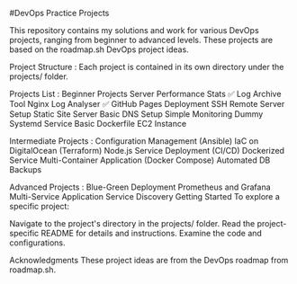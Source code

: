 #DevOps Practice Projects

This repository contains my solutions and work for various DevOps projects, ranging from beginner to advanced levels. These projects are based on the roadmap.sh DevOps project ideas.

Project Structure :
Each project is contained in its own directory under the projects/ folder.

Projects List :
Beginner Projects
Server Performance Stats ✅
Log Archive Tool 
Nginx Log Analyser ✅
GitHub Pages Deployment
SSH Remote Server Setup
Static Site Server
Basic DNS Setup
Simple Monitoring
Dummy Systemd Service
Basic Dockerfile
EC2 Instance

Intermediate Projects :
Configuration Management (Ansible)
IaC on DigitalOcean (Terraform)
Node.js Service Deployment (CI/CD)
Dockerized Service
Multi-Container Application (Docker Compose)
Automated DB Backups

Advanced Projects :
Blue-Green Deployment
Prometheus and Grafana
Multi-Service Application
Service Discovery
Getting Started
To explore a specific project:

Navigate to the project's directory in the projects/ folder.
Read the project-specific README for details and instructions.
Examine the code and configurations.

Acknowledgments
These project ideas are from the DevOps roadmap from roadmap.sh.
